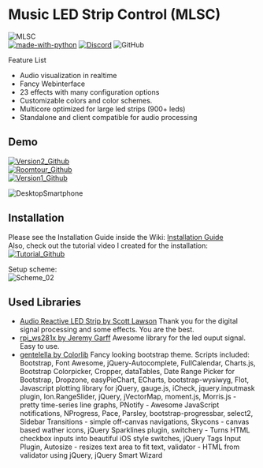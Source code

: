

# Music LED Strip Control (MLSC)

![MLSC](https://user-images.githubusercontent.com/7833146/105612807-9c287a80-5dbe-11eb-8c25-2212d975a605.png)  
[![made-with-python](https://img.shields.io/badge/Made%20with-Python-1f425f.svg)](https://www.python.org/)   [![Discord](https://img.shields.io/discord/774182494277992478)](https://discord.gg/jXd5Zxsu) ![GitHub](https://img.shields.io/github/license/TobKra96/music_led_strip_control)

Feature List

- Audio visualization in realtime
- Fancy Webinterface
- 23 effects with many configuration options
- Customizable colors and color schemes.
- Multicore optimized for large led strips (900+ leds)
- Standalone and client compatible for audio processing

## Demo

[![Version2_Github](https://user-images.githubusercontent.com/7833146/105639512-0e5d9580-5e79-11eb-93f2-2c13456863cd.jpg)](https://youtu.be/DankmP4riOo)  
[![Roomtour_Github](https://user-images.githubusercontent.com/7833146/105635856-9639a480-5e65-11eb-8126-9e947638e0f2.jpg)](https://youtu.be/eUSX9l89th0)  
[![Version1_Github](https://user-images.githubusercontent.com/7833146/105635961-1bbd5480-5e66-11eb-8608-51aaa9505257.jpg)](https://youtu.be/jAL1DfeYQI8)

![DesktopSmartphone](https://user-images.githubusercontent.com/7833146/105613963-22948a80-5dc6-11eb-8cd3-4430521993bf.png)



## Installation
Please see the Installation Guide inside the Wiki: [Installation Guide](https://github.com/TobKra96/music_led_strip_control/wiki/Installation-Guide)  
Also, check out the tutorial video I created for the installation:  
[![Tutorial_Github](https://user-images.githubusercontent.com/7833146/106381265-d219c000-63b7-11eb-927d-43b96453d2d2.jpg)](https://youtu.be/ShpOVoOpqrQ)  

Setup scheme:  
![Scheme_02](https://user-images.githubusercontent.com/7833146/104821835-ee0d5580-583e-11eb-8ed7-fbfc4f15a1a1.png)

## Used Libraries

 - [Audio Reactive LED Strip by Scott Lawson](https://github.com/scottlawsonbc/audio-reactive-led-strip)
Thank you for the digital signal processing and some effects. You are the best.
- [rpi_ws281x by Jeremy Garff](https://github.com/jgarff/rpi_ws281x)
Awesome library for the led ouput signal. Easy to use.
- [gentelella by Colorlib](https://github.com/ColorlibHQ/gentelella)
Fancy looking bootstrap theme.
Scripts included: Bootstrap, Font Awesome, jQuery-Autocomplete, FullCalendar, Charts.js, Bootstrap Colorpicker, Cropper, dataTables, Date Range Picker for Bootstrap, Dropzone, easyPieChart, ECharts, bootstrap-wysiwyg, Flot, Javascript plotting library for jQuery, gauge.js, iCheck, jquery.inputmask plugin, Ion.RangeSlider, jQuery, jVectorMap, moment.js, Morris.js - pretty time-series line graphs, PNotify - Awesome JavaScript notifications, NProgress, Pace, Parsley, bootstrap-progressbar, select2, Sidebar Transitions - simple off-canvas navigations, Skycons - canvas based wather icons, jQuery Sparklines plugin, switchery - Turns HTML checkbox inputs into beautiful iOS style switches, jQuery Tags Input Plugin, Autosize - resizes text area to fit text, validator - HTML from validator using jQuery, jQuery Smart Wizard

